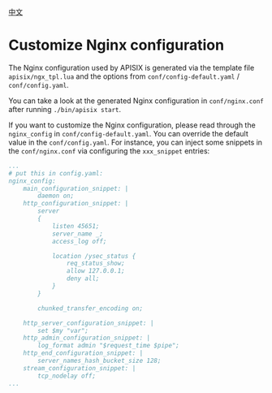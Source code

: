 <!--
#
# Licensed to the Apache Software Foundation (ASF) under one or more
# contributor license agreements.  See the NOTICE file distributed with
# this work for additional information regarding copyright ownership.
# The ASF licenses this file to You under the Apache License, Version 2.0
# (the "License"); you may not use this file except in compliance with
# the License.  You may obtain a copy of the License at
#
#     http://www.apache.org/licenses/LICENSE-2.0
#
# Unless required by applicable law or agreed to in writing, software
# distributed under the License is distributed on an "AS IS" BASIS,
# WITHOUT WARRANTIES OR CONDITIONS OF ANY KIND, either express or implied.
# See the License for the specific language governing permissions and
# limitations under the License.
#
-->

[中文](./zh-cn/customize-nginx-configuration.md)

# Customize Nginx configuration

The Nginx configuration used by APISIX is generated via the template file `apisix/ngx_tpl.lua` and the options from `conf/config-default.yaml` / `conf/config.yaml`.

You can take a look at the generated Nginx configuration in `conf/nginx.conf` after running `./bin/apisix start`.

If you want to customize the Nginx configuration, please read through the `nginx_config` in `conf/config-default.yaml`. You can override the default value in the `conf/config.yaml`. For instance, you can inject some snippets in the `conf/nginx.conf` via configuring the `xxx_snippet` entries:

```yaml
...
# put this in config.yaml:
nginx_config:
    main_configuration_snippet: |
        daemon on;
    http_configuration_snippet: |
        server
        {
            listen 45651;
            server_name _;
            access_log off;

            location /ysec_status {
                req_status_show;
                allow 127.0.0.1;
                deny all;
            }
        }

        chunked_transfer_encoding on;

    http_server_configuration_snippet: |
        set $my "var";
    http_admin_configuration_snippet: |
        log_format admin "$request_time $pipe";
    http_end_configuration_snippet: |
        server_names_hash_bucket_size 128;
    stream_configuration_snippet: |
        tcp_nodelay off;
...
```
